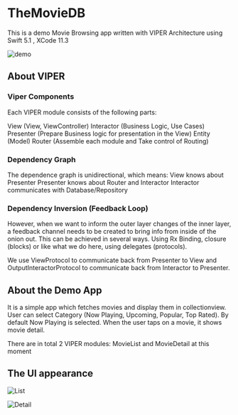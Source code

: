 # TheMovieDB

This is a demo Movie Browsing app written with VIPER Architecture using Swift 5.1 , XCode 11.3

![demo](https://user-images.githubusercontent.com/21119818/74569080-fdcb4c80-4f92-11ea-9a2b-fee5cb28e84c.gif)

## About VIPER

### Viper Components

Each VIPER module consists of the following parts:

View (View, ViewController)
Interactor (Business Logic, Use Cases)
Presenter (Prepare Business logic for presentation in the View)
Entity (Model)
Router (Assemble each module and Take control of Routing)

### Dependency Graph

The dependence graph is unidirectional, which means:
View knows about Presenter
Presenter knows about Router and Interactor
Interactor communicates with Database/Repository

### Dependency Inversion (Feedback Loop)

However, when we want to inform the outer layer changes of the inner layer, a feedback channel needs to be created to bring info from inside of the onion out. This can be achieved in several ways. Using Rx Binding, closure (blocks) or like what we do here, using delegates (protocols).

We use ViewProtocol to communicate back from Presenter to View and OutputInteractorProtocol to communicate back from Interactor to Presenter.

## About the Demo App

It is a simple app which fetches movies and display them in collectionview. User can select Category (Now Playing, Upcoming, Popular, Top Rated). By default Now Playing is selected. When the user taps on a movie, it shows movie detail.

There are in total 2 VIPER modules: MovieList and MovieDetail at this moment

## The UI appearance

![List](https://user-images.githubusercontent.com/21119818/74568078-a4fab480-4f90-11ea-8162-ffbf6482aec3.png)

![Detail](https://user-images.githubusercontent.com/21119818/74568086-a926d200-4f90-11ea-8a11-5ac41d028830.png)


